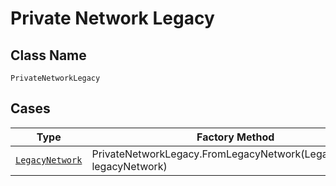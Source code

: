 
# Private Network Legacy

## Class Name

`PrivateNetworkLegacy`

## Cases

| Type | Factory Method |
|  --- | --- |
| [`LegacyNetwork`](../../../doc/models/legacy-network.md) | PrivateNetworkLegacy.FromLegacyNetwork(LegacyNetwork legacyNetwork) |

